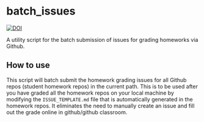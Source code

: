 # batch_issues

[![DOI](https://zenodo.org/badge/227898447.svg)](https://zenodo.org/badge/latestdoi/227898447)

A utility script for the batch submission of issues for grading homeworks via
Github.

## How to use

This script will batch submit the homework grading issues for all Github
repos (student homework repos) in the current path. This is to be used
after you have graded all the homework repos on your local machine by
modifying the ```ISSUE_TEMPLATE.md``` file that is automatically generated
in the homework repos. It eliminates the need to manually create an issue
and fill out the grade online in github/github classroom.
